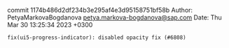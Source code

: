 commit 1174b486d2df234b3e295af4e3d95158751bf58b
Author: PetyaMarkovaBogdanova <petya.markova-bogdanova@sap.com>
Date:   Thu Mar 30 13:25:34 2023 +0300

    fix(ui5-progress-indicator): disabled opacity fix (#6808)
